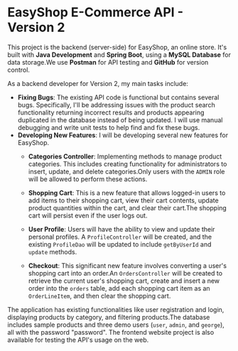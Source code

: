 # EasyShop E-Commerce API - Version 2

This project is the backend (server-side) for EasyShop, an online store. It's built with **Java Development** and **Spring Boot**, using a **MySQL Database** for data storage.We use **Postman** for API testing and **GitHub** for version control.

As a backend developer for Version 2, my main tasks include:

* **Fixing Bugs**: The existing API code is functional but contains several bugs. Specifically, I'll be addressing issues with the product search functionality returning incorrect results and products appearing duplicated in the database instead of being updated. I will use manual debugging and write unit tests to help find and fix these bugs.
* **Developing New Features**: I will be developing several new features for EasyShop.
    * **Categories Controller**: Implementing methods to manage product categories. This includes creating functionality for administrators to insert, update, and delete categories.Only users with the `ADMIN` role will be allowed to perform these actions.
     
    * **Shopping Cart**: This is a new feature that allows logged-in users to add items to their shopping cart, view their cart contents, update product quantities within the cart, and clear their cart.The shopping cart will persist even if the user logs out.
    * **User Profile**: Users will have the ability to view and update their personal profiles. A `ProfileController` will be created, and the existing `ProfileDao` will be updated to include `getByUserId` and `update` methods.
  * **Checkout**: This significant new feature involves converting a user's shopping cart into an order.An `OrdersController` will be created to retrieve the current user's shopping cart, create and insert a new order into the `orders` table, add each shopping cart item as an `OrderLineItem`, and then clear the shopping cart.

The application has existing functionalities like user registration and login, displaying products by category, and filtering products.The database includes sample products and three demo users (`user`, `admin`, and `george`), all with the password "password". The frontend website project is also available for testing the API's usage on the web.
